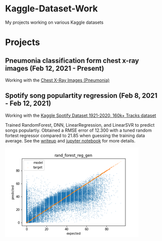 # Kaggle-Dataset-Work
My projects working on various Kaggle datasets

# Projects
## Pneumonia classification form chest x-ray images (Feb 12, 2021 - Present)
Working with the [Chest X-Ray Images (Pneumonia)](https://www.kaggle.com/paultimothymooney/chest-xray-pneumonia)

## Spotify song populartity regression (Feb 8, 2021 - Feb 12, 2021)
Working with the [Kaggle Spotify Dataset 1921-2020, 160k+ Tracks dataset](https://www.kaggle.com/yamaerenay/spotify-dataset-19212020-160k-tracks)

Trained RandomForest, DNN, LinearRegression, and LinearSVR to predict songs populartiy. Obtained a RMSE error of 12.300 with a tuned random fortest regressor compared to 21.85 when guessing the training data average.
See the [writeup](spotify_dataset/README.md) and [jupyter notebook](spotify_dataset/Data-exploration-and-regression.ipynb) for more details.

![alt text](spotify_dataset/rand_forest_reg_gen.png)
